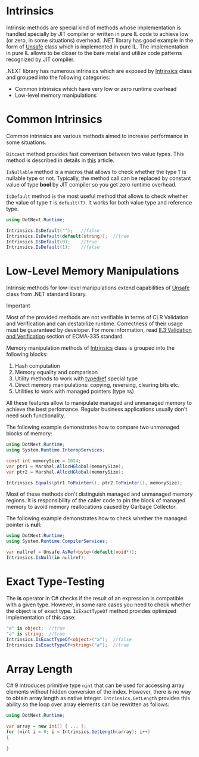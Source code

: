 Intrinsics
====
Intrinsic methods are special kind of methods whose implementation is handled specially by JIT compiler or written in pure IL code to achieve low (or zero, in some situations) overhead. .NET library has good example in the form of [Unsafe](https://docs.microsoft.com/en-us/dotnet/api/system.runtime.compilerservices.unsafe) class which is implemented in pure IL. The implementation in pure IL allows to be closer to the bare metal and utilize code patterns recognized by JIT compiler. 

.NEXT library has numerous intrinsics which are exposed by [Intrinsics](xref:DotNext.Runtime.Intrinsics) class and grouped into the following categories:
* Common intrinsics which have very low or zero runtime overhead
* Low-level memory manipulations

# Common Intrinsics
Common intrinsics are various methods aimed to increase performance in some situations.

`Bitcast` method provides fast converison between two value types. This method is described in details in [this](./valuetype.md) article.

`IsNullable` method is a macros that allows to check whether the type `T` is nullable type or not. Typically, the method call can be replaced by constant value of type **bool** by JIT compiler so you get zero runtime overhead.

`IsDefault` method is the most useful method that allows to check whether the value of type `T` is `default(T)`. It works for both value type and reference type.

```csharp
using DotNext.Runtime;

Intrinsics.IsDefault("");   //false
Intrinsics.IsDefault(default(string));  //true
Intrinsics.IsDefault(0);    //true
Intrinsics.IsDefault(1);    //false
```

# Low-Level Memory Manipulations
Intrinsic methods for low-level manipulations extend capabilities of [Unsafe](https://docs.microsoft.com/en-us/dotnet/api/system.runtime.compilerservices.unsafe) class from .NET standard library.

> [!IMPORTANT]
> Most of the provided methods are not verifiable in terms of CLR Validation and Verification and can destabilize runtime. Correctness of their usage must be guaranteed by developer. For more information, read [II.3 Validation and Verification](https://www.ecma-international.org/publications/files/ECMA-ST/ECMA-335.pdf) section of ECMA-335 standard.

Memory manipulation methods of [Intrinsics](xref:DotNext.Runtime.Intrinsics) class is grouped into the following blocks:
1. Hash computation
1. Memory equality and comparison
1. Utility methods to work with [typedref](https://docs.microsoft.com/en-us/dotnet/api/system.typedreference) special type
1. Direct memory manipulations: copying, reversing, clearing bits etc.
1. Utilities to work with managed pointers (type `T&`)

All these features allow to manipulate managed and unmanaged memory to achieve the best perfomance. Regular business applications usually don't need such functionality.

The following example demonstrates how to compare two unmanaged blocks of memory:
```csharp
using DotNext.Runtime;
using System.Runtime.InteropServices;

const int memorySize = 1024;
var ptr1 = Marshal.AllocHGlobal(memorySize);
var ptr2 = Marshal.AllocHGlobal(memorySize);

Intrinsics.Equals(ptr1.ToPointer(), ptr2.ToPointer(), memorySize);
```

Most of these methods don't distinguish managed and unmanaged memory regions. It is responsibility of the caller code to pin the block of managed memory to avoid memory reallocations caused by Garbage Collector.

The following example demonstrates how to check whether the managed pointer is **null**:
```csharp
using DotNext.Runtime;
using System.Runtime.CompilerServices;

var nullref = Unsafe.AsRef<byte>(default(void*));
Intrinsics.IsNull(in nullref);
```

# Exact Type-Testing
The **is** operator in C# checks if the result of an expression is compatible with a given type. However, in some rare cases you need to check whether the object is of exact type. `IsExactTypeOf` method provides optimized implementation of this case:
```csharp
"a" is object;  //true
"a" is string;  //true
Intrinsics.IsExactTypeOf<object>("a");  //false
Intrinsics.IsExactTypeOf<string>("a");  //true
```

# Array Length
C# 9 introduces primitive type `nint` that can be used for accessing array elements without hidden conversion of the index. However, there is no way to obtain array length as native integer. `Intrinsics.GetLength` provides this ability so the loop over array elements can be rewritten as follows:
```csharp
using DotNext.Runtime;

var array = new int[] { ... };
for (nint i = 0; i < Intrinsics.GetLength(array); i++)
{
    
}
```